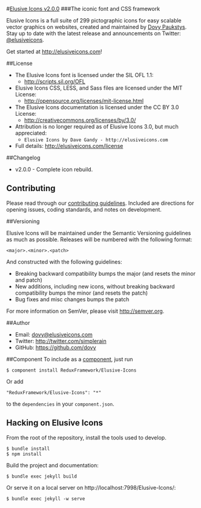 #[Elusive Icons v2.0.0](http://elusiveicons.com)
###The iconic font and CSS framework

Elusive Icons is a full suite of 299 pictographic icons for easy scalable vector graphics on websites,
created and maintained by [Dovy Paukstys](http://twitter.com/simplerain).
Stay up to date with the latest release and announcements on Twitter:
[@elusiveicons](http://twitter.com/elusiveicons).

Get started at http://elusiveicons.com!

##License
- The Elusive Icons font is licensed under the SIL OFL 1.1:
  - http://scripts.sil.org/OFL
- Elusive Icons CSS, LESS, and Sass files are licensed under the MIT License:
  - http://opensource.org/licenses/mit-license.html
- The Elusive Icons documentation is licensed under the CC BY 3.0 License:
  - http://creativecommons.org/licenses/by/3.0/
- Attribution is no longer required as of Elusive Icons 3.0, but much appreciated:
  - `Elusive Icons by Dave Gandy - http://elusiveicons.com`
- Full details: http://elusiveicons.com/license

##Changelog
- v2.0.0 - Complete icon rebuild.

## Contributing

Please read through our [contributing guidelines](https://github.com/ReduxFramework/Elusive-Icons/blob/master/CONTRIBUTING.md).
Included are directions for opening issues, coding standards, and notes on development.

##Versioning

Elusive Icons will be maintained under the Semantic Versioning guidelines as much as possible. Releases will be numbered
with the following format:

`<major>.<minor>.<patch>`

And constructed with the following guidelines:

* Breaking backward compatibility bumps the major (and resets the minor and patch)
* New additions, including new icons, without breaking backward compatibility bumps the minor (and resets the patch)
* Bug fixes and misc changes bumps the patch

For more information on SemVer, please visit http://semver.org.

##Author
- Email: dovy@elusiveicons.com
- Twitter: http://twitter.com/simplerain
- GitHub: https://github.com/dovy

##Component
To include as a [component](http://github.com/component/component), just run

    $ component install ReduxFramework/Elusive-Icons

Or add

    "ReduxFramework/Elusive-Icons": "*"

to the `dependencies` in your `component.json`.

## Hacking on Elusive Icons

From the root of the repository, install the tools used to develop.

    $ bundle install
    $ npm install

Build the project and documentation:

    $ bundle exec jekyll build

Or serve it on a local server on http://localhost:7998/Elusive-Icons/:

    $ bundle exec jekyll -w serve
